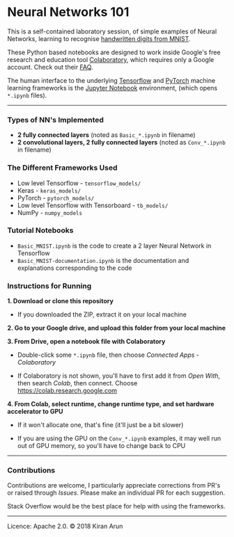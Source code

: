 # Neural Networks 101

This is a self-contained laboratory session, of simple examples of Neural Networks, learning to recognise [handwritten digits from MNIST](http://yann.lecun.com/exdb/mnist/).

These Python based notebooks are designed to work inside Google's free research and education tool [Colaboratory](https://colab.research.google.com),  which requires only a Google account. Check out their [FAQ](https://research.google.com/colaboratory/faq.html).

The human interface to the underlying [Tensorflow](https://www.tensorflow.org/) and [PyTorch](https://pytorch.org/) machine learning frameworks is the [Jupyter Notebook](http://jupyter.org/) environment, (which opens `*.ipynb` files).

---

### Types of NN's Implemented
- **2 fully connected layers** (noted as `Basic_*.ipynb` in filename)
- **2 convolutional layers, 2 fully connected layers** (noted as `Conv_*.ipynb` in filename)


### The Different Frameworks Used
- Low level Tensorflow - `tensorflow_models/`
- Keras - `keras_models/`
- PyTorch - `pytorch_models/`
- Low level Tensorflow with Tensorboard - `tb_models/`
- NumPy - `numpy_models`


### Tutorial Notebooks
- `Basic_MNIST.ipynb` is the code to create a 2 layer Neural Network in Tensorflow
- `Basic_MNIST-documentation.ipynb` is the documentation and explanations corresponding to the code


### Instructions for Running
**1. Download or clone this repository**

  - If you downloaded the ZIP, extract it on your local machine

**2. Go to your Google drive, and upload this folder from your local machine**

**3. From Drive, open a notebook file with Colaboratory**

  - Double-click some `*.ipynb` file, then choose _Connected Apps - Colaboratory_

  - If Colaboratory is not shown, you'll have to first add it from _Open With_, then search _Colab_, then connect. Choose https://colab.research.google.com

**4. From Colab, select runtime, change runtime type, and set hardware accelerator to GPU**

  - If it won't allocate one, that's fine (it'll just be a bit slower)

  - If you are using the GPU on the `Conv_*.ipynb` examples, it may well run out of GPU memory, so you'll have to change back to CPU

---

### Contributions

Contributions are welcome, I particularly appreciate corrections from PR's or raised through _Issues_. Please make an individual PR for each suggestion.

Stack Overflow would be the best place for help with using the frameworks.

---

Licence: Apache 2.0.  © 2018 Kiran Arun
